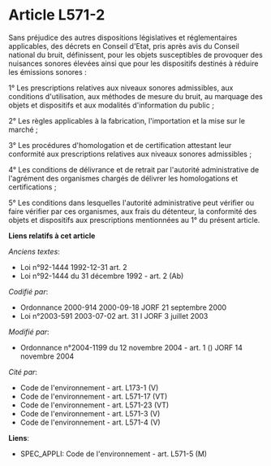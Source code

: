 # Article L571-2

Sans préjudice des autres dispositions législatives et réglementaires applicables, des décrets en Conseil d'Etat, pris après
avis du Conseil national du bruit, définissent, pour les objets susceptibles de provoquer des nuisances sonores élevées ainsi
que pour les dispositifs destinés à réduire les émissions sonores :

1° Les prescriptions relatives aux niveaux sonores admissibles, aux conditions d'utilisation, aux méthodes de mesure du
bruit, au marquage des objets et dispositifs et aux modalités d'information du public ;

2° Les règles applicables à la fabrication, l'importation et la mise sur le marché ;

3° Les procédures d'homologation et de certification attestant leur conformité aux prescriptions relatives aux niveaux
sonores admissibles ;

4° Les conditions de délivrance et de retrait par l'autorité administrative de l'agrément des organismes chargés de délivrer
les homologations et certifications ;

5° Les conditions dans lesquelles l'autorité administrative peut vérifier ou faire vérifier par ces organismes, aux frais du
détenteur, la conformité des objets et dispositifs aux prescriptions mentionnées au 1° du présent article.

**Liens relatifs à cet article**

_Anciens textes_:

  - Loi n°92-1444 1992-12-31 art. 2
  - Loi n°92-1444 du 31 décembre 1992 - art. 2 (Ab)

_Codifié par_:

  - Ordonnance 2000-914 2000-09-18 JORF 21 septembre 2000
  - Loi n°2003-591 2003-07-02 art. 31 I JORF 3 juillet 2003

_Modifié par_:

  - Ordonnance n°2004-1199 du 12 novembre 2004 - art. 1 () JORF 14 novembre 2004

_Cité par_:

  - Code de l'environnement - art. L173-1 (V)
  - Code de l'environnement - art. L571-17 (VT)
  - Code de l'environnement - art. L571-23 (VT)
  - Code de l'environnement - art. L571-3 (V)
  - Code de l'environnement - art. L571-4 (V)

**Liens**:

  - SPEC_APPLI: Code de l'environnement - art. L571-5 (M)
